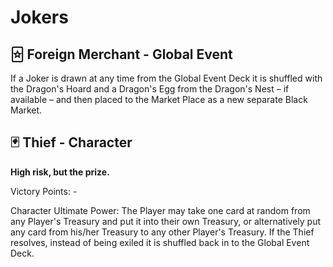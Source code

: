 # Jokers

## 🃟 Foreign Merchant - Global Event

If a Joker is drawn at any time from the Global Event Deck it is shuffled with the Dragon's Hoard and a Dragon's Egg from the Dragon's Nest – if available – and then placed to the Market Place as a new separate Black Market.

## 🃏 Thief - Character

**High risk, but the prize.**

Victory Points: -

Character Ultimate Power: The Player may take one card at random from any Player's Treasury and put it into their own Treasury, or alternatively put any card from his/her Treasury to any other Player's Treasury. If the Thief resolves, instead of being exiled it is shuffled back in to the Global Event Deck.
